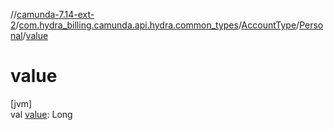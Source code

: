 //[camunda-7.14-ext-2](../../../../index.md)/[com.hydra_billing.camunda.api.hydra.common_types](../../index.md)/[AccountType](../index.md)/[Personal](index.md)/[value](value.md)

# value

[jvm]\
val [value](value.md): Long
